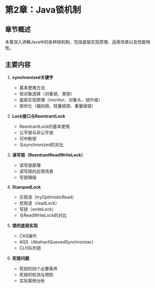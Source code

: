# 第2章：Java锁机制

## 章节概述
本章深入讲解Java中的各种锁机制，包括底层实现原理、适用场景以及性能特性。

## 主要内容
1. **synchronized关键字**
   - 基本使用方法
   - 锁对象选择（对象锁、类锁）
   - 底层实现原理（monitor、对象头、锁升级）
   - 锁优化（偏向锁、轻量级锁、重量级锁）

2. **Lock接口与ReentrantLock**
   - ReentrantLock的基本使用
   - 公平锁与非公平锁
   - 可中断锁
   - 与synchronized的对比

3. **读写锁（ReentrantReadWriteLock）**
   - 读写锁原理
   - 读写锁的应用场景
   - 写锁降级

4. **StampedLock**
   - 乐观读（tryOptimisticRead）
   - 悲观读（readLock）
   - 写锁（writeLock）
   - 与ReadWriteLock的对比

5. **锁的底层实现**
   - CAS操作
   - AQS（AbstractQueuedSynchronizer）
   - CLH队列锁

6. **死锁问题**
   - 死锁的四个必要条件
   - 死锁的检测与预防
   - 实际案例分析 